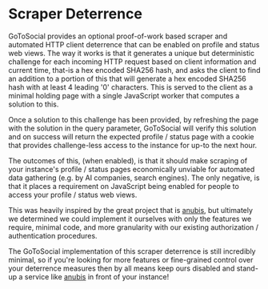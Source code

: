 # Scraper Deterrence

GoToSocial provides an optional proof-of-work based scraper and automated HTTP client deterrence that can be enabled on profile and status web views. The way
it works is that it generates a unique but deterministic challenge for each incoming HTTP request based on client information and current time, that-is a hex encoded SHA256 hash, and asks the client to find an addition to a portion of this that will generate a hex encoded SHA256 hash with at least 4 leading '0' characters. This is served to the client as a minimal holding page with a single JavaScript worker that computes a solution to this.

Once a solution to this challenge has been provided, by refreshing the page with the solution in the query parameter, GoToSocial will verify this solution and on success will return the expected profile / status page with a cookie that provides challenge-less access to the instance for up-to the next hour.

The outcomes of this, (when enabled), is that it should make scraping of your instance's profile / status pages economically unviable for automated data gathering (e.g. by AI companies, search engines). The only negative, is that it places a requirement on JavaScript being enabled for people to access your profile / status web views.

This was heavily inspired by the great project that is [anubis], but ultimately we determined we could implement it ourselves with only the features we require, minimal code, and more granularity with our existing authorization / authentication procedures.

The GoToSocial implementation of this scraper deterrence is still incredibly minimal, so if you're looking for more features or fine-grained control over your deterrence measures then by all means keep ours disabled and stand-up a service like [anubis] in front of your instance!

[anubis]: https://github.com/TecharoHQ/anubis